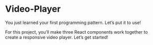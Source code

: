 # Video-Player
You just learned your first programming pattern. Let’s put it to use!

For this project, you’ll make three React components work together to create a responsive video player. Let’s get started!
